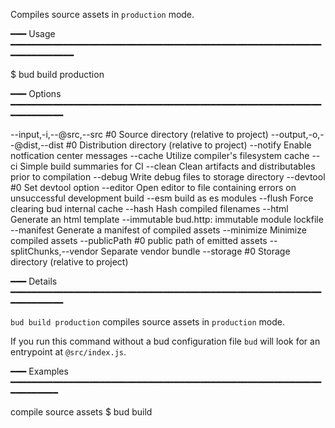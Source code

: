 Compiles source assets in `production` mode.

━━━ Usage ━━━━━━━━━━━━━━━━━━━━━━━━━━━━━━━━━━━━━━━━━━━━━━━━━━━━━━━━━━━━━━━━━━━━━━━

$ bud build production

━━━ Options ━━━━━━━━━━━━━━━━━━━━━━━━━━━━━━━━━━━━━━━━━━━━━━━━━━━━━━━━━━━━━━━━━━━━━

  --input,-i,--@src,--src #0       Source directory (relative to project)
  --output,-o,--@dist,--dist #0    Distribution directory (relative to project)
  --notify                         Enable notfication center messages
  --cache                          Utilize compiler's filesystem cache
  --ci                             Simple build summaries for CI
  --clean                          Clean artifacts and distributables prior to compilation
  --debug                          Write debug files to storage directory
  --devtool #0                     Set devtool option
  --editor                         Open editor to file containing errors on unsuccessful development build
  --esm                            build as es modules
  --flush                          Force clearing bud internal cache
  --hash                           Hash compiled filenames
  --html                           Generate an html template
  --immutable                      bud.http: immutable module lockfile
  --manifest                       Generate a manifest of compiled assets
  --minimize                       Minimize compiled assets
  --publicPath #0                  public path of emitted assets
  --splitChunks,--vendor           Separate vendor bundle
  --storage #0                     Storage directory (relative to project)

━━━ Details ━━━━━━━━━━━━━━━━━━━━━━━━━━━━━━━━━━━━━━━━━━━━━━━━━━━━━━━━━━━━━━━━━━━━━

`bud build production` compiles source assets in `production` mode.

If you run this command without a bud configuration file `bud` will look for an 
entrypoint at `@src/index.js`.

━━━ Examples ━━━━━━━━━━━━━━━━━━━━━━━━━━━━━━━━━━━━━━━━━━━━━━━━━━━━━━━━━━━━━━━━━━━━

compile source assets
  $ bud build